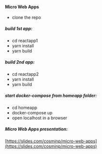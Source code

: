#### Micro Web Apps
- clone the repo

##### build 1st app:
- cd reactapp1
- yarn install
- yarn build

##### build 2nd app:
- cd reactapp2
- yarn install 
- yarn build

##### start docker-compose from homeapp folder:
- cd homeapp
- docker-compose up
- open localhost in a browser
  
##### Micro Web Apps presentation:
[https://slides.com/cosminp/micro-web-apps](https://slides.com/cosminp/micro-web-apps)
